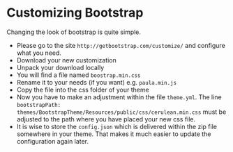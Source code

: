 Customizing Bootstrap
=====================

Changing the look of bootstrap is quite simple. 

* Please go to the site `http://getbootstrap.com/customize/` and configure what you need.
* Download your new customization
* Unpack your download locally
* You will find a file named `boostrap.min.css`
* Rename it to your needs (if you want) e.g. `paula.min.js`
* Copy the file into the css folder of your theme
* Now you have to make an adjustment within the file `theme.yml`. The line 
  `bootstrapPath: themes/BootstrapTheme/Resources/public/css/cerulean.min.css` must be adjusted to the path where you
  have placed your new css file.
* It is wise to store the `config.json` which is delivered within the zip file somewhere in your theme. That makes it
  much easier to update the configuration again later.
